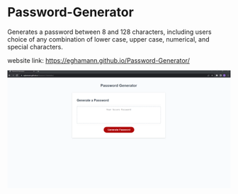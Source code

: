 # Password-Generator
Generates a password between 8 and 128 characters, including users choice of any combination of lower case, upper case, numerical, and special characters.

website link: https://eghamann.github.io/Password-Generator/

![website image](Password-Generator.png)